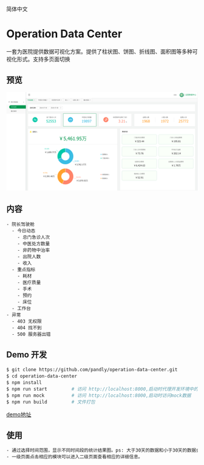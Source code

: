 简体中文

# Operation Data Center

一套为医院提供数据可视化方案。提供了柱状图、饼图、折线图、面积图等多种可视化形式。支持多页面切换

## 预览
![preview](operation-data-center.png)

## 内容

```
- 院长驾驶舱
  - 今日动态
    - 总门急诊人次
    - 中医处方数量
    - 非药物中治率
    - 出院人数
    - 收入
  - 重点指标
    - 耗材
    - 医疗质量
    - 手术
    - 预约
    - 床位
  - 工作台
- 异常
  - 403 无权限
  - 404 找不到
  - 500 服务器出错
```

## Demo 开发

```bash
$ git clone https://github.com/pandly/operation-data-center.git
$ cd operation-data-center
$ npm install
$ npm run start         # 访问 http://localhost:8000,启动时代理开发环境中的真实数据，如需更改代理接口地址，可以在.roadhogrc.mock.js中修改
$ npm run mock          # 访问 http://localhost:8000,启动时访问mock数据
$ npm run build         # 文件打包 
```
[demo地址](https://pandly.github.io/operation-data-center/dist/)

## 使用

```bash
- 通过选择时间范围，显示不同时间段的统计结果图。ps: 大于30天的数据和小于30天的数据会以不同的形式呈现。
- 一级页面点击相应的模块可以进入二级页面查看相应的详细信息。
```                   

